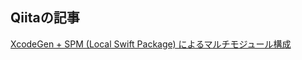 ## Qiitaの記事
[XcodeGen + SPM (Local Swift Package) によるマルチモジュール構成](https://qiita.com/takehilo/items/879ddd4e18672dd372fd)
